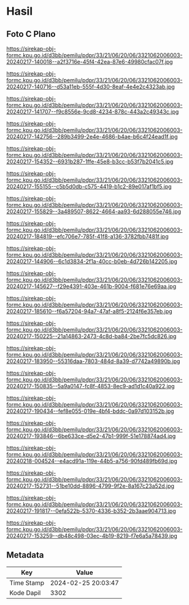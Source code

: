 # Hasil

## Foto C Plano

https://sirekap-obj-formc.kpu.go.id/d3bb/pemilu/pdpr/33/21/06/20/06/3321062006003-20240217-140018--a2f3716e-45f4-42ea-87e6-49980cfac07f.jpg

https://sirekap-obj-formc.kpu.go.id/d3bb/pemilu/pdpr/33/21/06/20/06/3321062006003-20240217-140716--d53a11eb-555f-4d30-8eaf-4e4e2c4323ab.jpg

https://sirekap-obj-formc.kpu.go.id/d3bb/pemilu/pdpr/33/21/06/20/06/3321062006003-20240217-141707--f9c8556e-9cd8-4234-878c-443a2c49343c.jpg

https://sirekap-obj-formc.kpu.go.id/d3bb/pemilu/pdpr/33/21/06/20/06/3321062006003-20240217-142756--289b3499-2e4e-4686-b4ae-b6c4f24ead1f.jpg

https://sirekap-obj-formc.kpu.go.id/d3bb/pemilu/pdpr/33/21/06/20/06/3321062006003-20240217-154352--6931b287-1ffe-45e8-b3cc-b53f7b2041c5.jpg

https://sirekap-obj-formc.kpu.go.id/d3bb/pemilu/pdpr/33/21/06/20/06/3321062006003-20240217-155155--c5b5d0db-c575-4419-b1c2-89e017af1bf5.jpg

https://sirekap-obj-formc.kpu.go.id/d3bb/pemilu/pdpr/33/21/06/20/06/3321062006003-20240217-155829--3a489507-8622-4664-aa93-6d288055e746.jpg

https://sirekap-obj-formc.kpu.go.id/d3bb/pemilu/pdpr/33/21/06/20/06/3321062006003-20240217-184819--efc706e7-785f-41f8-a136-3782fbb7481f.jpg

https://sirekap-obj-formc.kpu.go.id/d3bb/pemilu/pdpr/33/21/06/20/06/3321062006003-20240217-144906--6c1d3834-2f1a-40cc-b0eb-4d726b142205.jpg

https://sirekap-obj-formc.kpu.go.id/d3bb/pemilu/pdpr/33/21/06/20/06/3321062006003-20240217-145627--f29e4391-403e-461b-9004-f681e76e69aa.jpg

https://sirekap-obj-formc.kpu.go.id/d3bb/pemilu/pdpr/33/21/06/20/06/3321062006003-20240217-185610--f6a57204-94a7-47af-a8f5-2124f6e357eb.jpg

https://sirekap-obj-formc.kpu.go.id/d3bb/pemilu/pdpr/33/21/06/20/06/3321062006003-20240217-150225--21a14863-2473-4c8d-ba84-2be7fc5dc826.jpg

https://sirekap-obj-formc.kpu.go.id/d3bb/pemilu/pdpr/33/21/06/20/06/3321062006003-20240217-183950--55316daa-7803-484d-8a39-d7742a49890b.jpg

https://sirekap-obj-formc.kpu.go.id/d3bb/pemilu/pdpr/33/21/06/20/06/3321062006003-20240217-150835--5a9a0147-fc8f-4853-8ec9-ad1d1c40a922.jpg

https://sirekap-obj-formc.kpu.go.id/d3bb/pemilu/pdpr/33/21/06/20/06/3321062006003-20240217-190434--fef8e055-019e-4bf4-bddc-0a97d103152b.jpg

https://sirekap-obj-formc.kpu.go.id/d3bb/pemilu/pdpr/33/21/06/20/06/3321062006003-20240217-193846--6be633ce-d5e2-47b1-999f-51e178874ad4.jpg

https://sirekap-obj-formc.kpu.go.id/d3bb/pemilu/pdpr/33/21/06/20/06/3321062006003-20240218-004524--e4acd91a-119e-44b5-a756-90fd489fb69d.jpg

https://sirekap-obj-formc.kpu.go.id/d3bb/pemilu/pdpr/33/21/06/20/06/3321062006003-20240217-152731--51be10dd-8896-4799-9f2e-8a167c23a52d.jpg

https://sirekap-obj-formc.kpu.go.id/d3bb/pemilu/pdpr/33/21/06/20/06/3321062006003-20240217-191817--0efa522b-5370-4336-b352-2b3aae904713.jpg

https://sirekap-obj-formc.kpu.go.id/d3bb/pemilu/pdpr/33/21/06/20/06/3321062006003-20240217-153259--db48c498-03ec-4b19-8219-f7e6a5a78439.jpg


## Metadata

| Key        | Value               |
| ---------- | ------------------- |
| Time Stamp | 2024-02-25 20:03:47 |
| Kode Dapil | 3302                |



